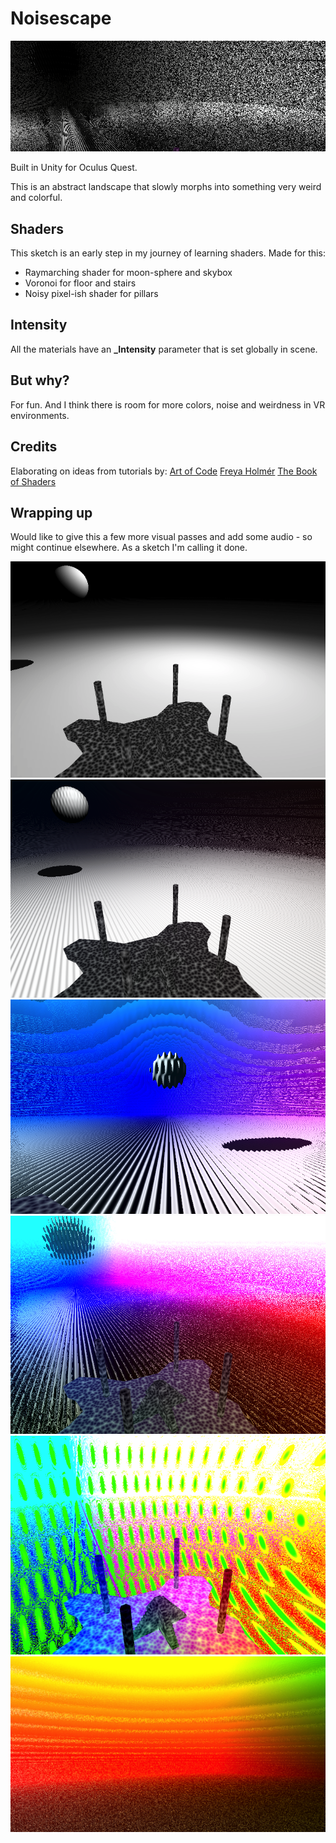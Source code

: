 # Noisescape

![00](img/00.png)

Built in Unity for Oculus Quest.

This is an abstract landscape that slowly morphs into something very weird and colorful. 

## Shaders

This sketch is an early step in my journey of learning shaders. Made for this:
* Raymarching shader for moon-sphere and skybox
* Voronoi for floor and stairs
* Noisy pixel-ish shader for pillars

## Intensity

All the materials have an **_Intensity** parameter that is set globally in scene.

## But why?

For fun. And I think there is room for more colors, noise and weirdness in VR environments.

## Credits

Elaborating on ideas from tutorials by:
[Art of Code](https://www.youtube.com/channel/UCcAlTqd9zID6aNX3TzwxJXg)
[Freya Holmér](https://www.youtube.com/user/Acegikm0)
[The Book of Shaders](https://thebookofshaders.com/)

## Wrapping up

Would like to give this a few more visual passes and add some audio - so might continue elsewhere. As a sketch I'm calling it done.

![01](img/01.png)
![02](img/02.png)
![03](img/03.png)
![04](img/04.png)
![05](img/05.png)
![06](img/06.png)


